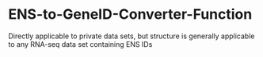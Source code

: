 # ENS-to-GeneID-Converter-Function
Directly applicable to private data sets, but structure is generally applicable to any RNA-seq data set containing ENS IDs
